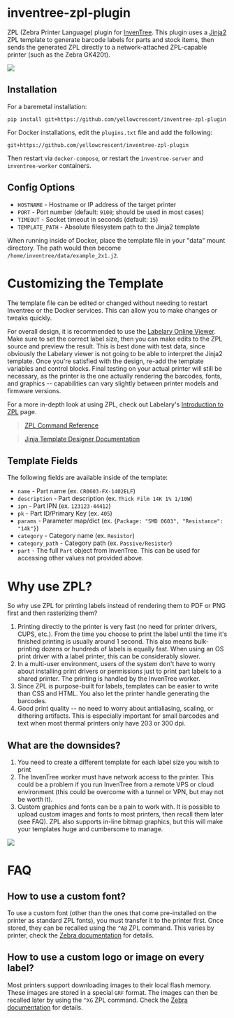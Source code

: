 # inventree-zpl-plugin

ZPL (Zebra Printer Language) plugin for [InvenTree](https://inventree.org/). This plugin uses a [Jinja2](https://jinja.palletsprojects.com/en/3.1.x/) ZPL template to generate barcode labels for parts and stock items, then sends the generated ZPL directly to a network-attached ZPL-capable printer (such as the Zebra GK420t).

![](https://ss.ycnrg.org/jotunn_20230312_013013.png)

## Installation

For a baremetal installation:

```
pip install git+https://github.com/yellowcrescent/inventree-zpl-plugin
```

For Docker installations, edit the `plugins.txt` file and add the following:
```
git+https://github.com/yellowcrescent/inventree-zpl-plugin
```

Then restart via `docker-compose`, or restart the `inventree-server` and `inventree-worker` containers.

## Config Options

* `HOSTNAME` - Hostname or IP address of the target printer
* `PORT` - Port number (default: `9100`; should be used in most cases)
* `TIMEOUT` - Socket timeout in seconds (default: `15`)
* `TEMPLATE_PATH` - Absolute filesystem path to the Jinja2 template

When running inside of Docker, place the template file in your "data" mount directory. The path would then become `/home/inventree/data/example_2x1.j2`.

# Customizing the Template

The template file can be edited or changed without needing to restart Inventree or the Docker services. This can allow you to make changes or tweaks quickly.

For overall design, it is recommended to use the [Labelary Online Viewer](http://labelary.com/viewer.html). Make sure to set the correct label size, then you can make edits to the ZPL source and preview the result. This is best done with test data, since obviously the Labelary viewer is not going to be able to interpret the Jinja2 template. Once you're satisfied with the design, re-add the template variables and control blocks. Final testing on your actual printer will still be necessary, as the printer is the one actually rendering the barcodes, fonts, and graphics -- capabilities can vary slightly between printer models and firmware versions.

For a more in-depth look at using ZPL, check out Labelary's [Introduction to ZPL](http://labelary.com/zpl.html) page.

> [ZPL Command Reference](http://labelary.com/docs.html)

> [Jinja Template Designer Documentation](https://jinja.palletsprojects.com/en/3.1.x/templates/)

## Template Fields

The following fields are available inside of the template:

* `name` - Part name (ex. `CR0603-FX-1402ELF`)
* `description` - Part description (ex. `Thick Film 14K 1% 1/10W`)
* `ipn` - Part IPN (ex. `123123-44412`)
* `pk` - Part ID/Primary Key (ex. `405`)
* `params` - Parameter map/dict (ex. `{Package: "SMD 0603", "Resistance": "14k"}`)
* `category` - Category name (ex. `Resistor`)
* `category_path` - Category path (ex. `Passive/Resistor`)
* `part` - The full `Part` object from InvenTree. This can be used for accessing other values not provided above.

# Why use ZPL?

So why use ZPL for printing labels instead of rendering them to PDF or PNG first and then rasterizing them?

1. Printing directly to the printer is very fast (no need for printer drivers, CUPS, etc.). From the time you choose to print the label until the time it's finished printing is usually around 1 second. This also means bulk-printing dozens or hundreds of labels is equally fast. When using an OS print driver with a label printer, this can be considerably slower.
2. In a multi-user environment, users of the system don't have to worry about installing print drivers or permissions just to print part labels to a shared printer. The printing is handled by the InvenTree worker.
3. Since ZPL is purpose-built for labels, templates can be easier to write than CSS and HTML. You also let the printer handle generating the barcodes.
4. Good print quality -- no need to worry about antialiasing, scaling, or dithering artifacts. This is especially important for small barcodes and text when most thermal printers only have 203 or 300 dpi.

## What are the downsides?

1. You need to create a different template for each label size you wish to print
2. The InvenTree worker must have network access to the printer. This could be a problem if you run InvenTree from a remote VPS or cloud environment (this could be overcome with a tunnel or VPN, but may not be worth it).
3. Custom graphics and fonts can be a pain to work with. It is possible to upload custom images and fonts to most printers, then recall them later (see FAQ). ZPL also supports in-line bitmap graphics, but this will make your templates huge and cumbersome to manage.

![](https://ss.ycnrg.org/jotunn_20230312_013159.png)

# FAQ

## How to use a custom font?
To use a custom font (other than the ones that come pre-installed on the printer as standard ZPL fonts), you must transfer it to the printer first. Once stored, they can be recalled using the `^A@` ZPL command.  This varies by printer, check the [Zebra documentation](https://supportcommunity.zebra.com/s/article/Downloading-and-Using-Fonts-on-Zebra-ZPL-Printers) for details.

## How to use a custom logo or image on every label?
Most printers support downloading images to their local flash memory. These images are stored in a special `GRF` format. The images can then be recalled later by using the `^XG` ZPL command. Check the [Zebra documentation](https://supportcommunity.zebra.com/s/article/Convert-Download-and-Print-Graphics-to-a-ZPL-compatible-Zebra-Printer) for details.


